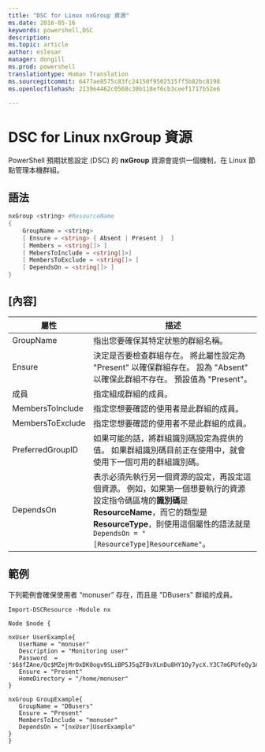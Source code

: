 ```yaml
---
title: "DSC for Linux nxGroup 資源"
ms.date: 2016-05-16
keywords: powershell,DSC
description: 
ms.topic: article
author: eslesar
manager: dongill
ms.prod: powershell
translationtype: Human Translation
ms.sourcegitcommit: 6477ae8575c83fc24150f9502515ff5b82bc8198
ms.openlocfilehash: 2139e4462c0568c30b118ef6cb3ceef1717b52e6

---
```


# DSC for Linux nxGroup 資源

PowerShell 預期狀態設定 (DSC) 的 **nxGroup** 資源會提供一個機制，在 Linux 節點管理本機群組。

## 語法

```powershell
nxGroup <string> #ResourceName
{
    GroupName = <string>
    [ Ensure = <string> { Absent | Present }  ]
    [ Members = <string[]> ]
    [ MebersToInclude = <string[]>]
    [ MembersToExclude = <string[]> ]
    [ DependsOn = <string[]> ]
}

```

## [內容]

|  屬性 |  描述 | 
|---|---|
| GroupName| 指出您要確保其特定狀態的群組名稱。| 
| Ensure| 決定是否要檢查群組存在。 將此屬性設定為 "Present" 以確保群組存在。 設為 "Absent" 以確保此群組不存在。 預設值為 "Present"。| 
| 成員| 指定組成群組的成員。| 
| MembersToInclude| 指定您想要確認的使用者是此群組的成員。| 
| MembersToExclude| 指定您想要確認的使用者不是此群組的成員。| 
| PreferredGroupID| 如果可能的話，將群組識別碼設定為提供的值。 如果群組識別碼目前正在使用中，就會使用下一個可用的群組識別碼。| 
| DependsOn | 表示必須先執行另一個資源的設定，再設定這個資源。 例如，如果第一個想要執行的資源設定指令碼區塊的**識別碼**是 **ResourceName**，而它的類型是 **ResourceType**，則使用這個屬性的語法就是 `DependsOn = "[ResourceType]ResourceName"`。| 

## 範例

下列範例會確保使用者 “monuser” 存在，而且是 "DBusers" 群組的成員。

```
Import-DSCResource -Module nx 

Node $node {

nxUser UserExample{
   UserName = "monuser"
   Description = "Monitoring user"
   Password  =    '$6$fZAne/Qc$MZejMrOxDK0ogv9SLiBP5J5qZFBvXLnDu8HY1Oy7ycX.Y3C7mGPUfeQy3A82ev3zIabhDQnj2ayeuGn02CqE/0'
   Ensure = "Present"
   HomeDirectory = "/home/monuser"
}
 
nxGroup GroupExample{
   GroupName = "DBusers"
   Ensure = "Present"
   MembersToInclude = "monuser"
   DependsOn = "[nxUser]UserExample"            
}
}
```




<!--HONumber=Jun16_HO4-->


